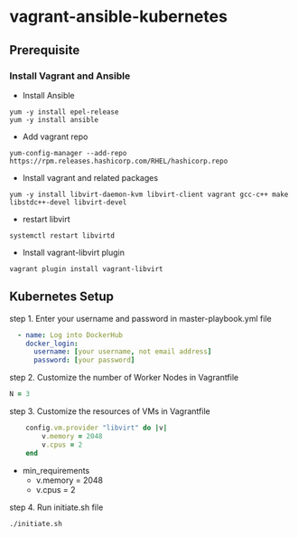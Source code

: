 # vagrant-ansible-kubernetes
 
## Prerequisite
### Install Vagrant and Ansible 
- Install Ansible 
```shell
yum -y install epel-release 
yum -y install ansible 
```

- Add vagrant repo 
```shell
yum-config-manager --add-repo https://rpm.releases.hashicorp.com/RHEL/hashicorp.repo
```

- Install vagrant and related packages  
```shell
yum -y install libvirt-daemon-kvm libvirt-client vagrant gcc-c++ make libstdc++-devel libvirt-devel
```

- restart libvirt
```shell
systemctl restart libvirtd
```

- Install vagrant-libvirt plugin  
```shell
vagrant plugin install vagrant-libvirt
```

## Kubernetes Setup 
step 1. Enter your username and password in master-playbook.yml file
```yaml 
  - name: Log into DockerHub
    docker_login:
      username: [your username, not email address]
      password: [your password]
```

step 2. Customize the number of Worker Nodes in Vagrantfile 
```ruby 
N = 3
```

step 3. Customize the resources of VMs in Vagrantfile 
```ruby 
    config.vm.provider "libvirt" do |v|
        v.memory = 2048
        v.cpus = 2
    end
```
- min_requirements
  - v.memory = 2048
  - v.cpus = 2 

step 4. Run initiate.sh file 
```shell
./initiate.sh
```
